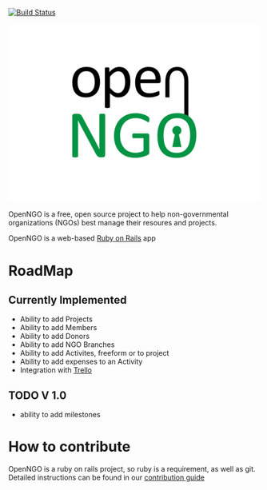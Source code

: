 [![Build Status](https://travis-ci.org/Eptikar-IT-Solutions/openngo.svg?branch=master)](https://travis-ci.org/Eptikar-IT-Solutions/openngo)

![](app/assets/images/openngo.svg)

OpenNGO is a free, open source project to help non-governmental organizations (NGOs) best manage their resoures and projects.

OpenNGO is a web-based [Ruby on Rails](https://github.com/rails/rails) app

# RoadMap

## Currently Implemented
- Ability to add Projects
- Ability to add Members
- Ability to add Donors
- Ability to add NGO Branches
- Ability to add Activites, freeform or to project
- Ability to add expenses to an Activity
- Integration with [Trello](http://trello.com)

## TODO  V 1.0
- ability to add milestones

# How to contribute
OpenNGO is a ruby on rails project, so ruby is a requirement, as well as git. Detailed instructions can be found in our [contribution guide](CONTRIBUTING.md)
